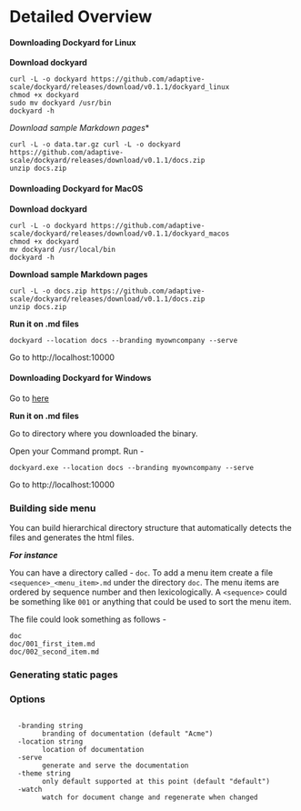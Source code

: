 # Detailed Overview


#### Downloading Dockyard for Linux

**Download dockyard**

```$xslt
curl -L -o dockyard https://github.com/adaptive-scale/dockyard/releases/download/v0.1.1/dockyard_linux
chmod +x dockyard
sudo mv dockyard /usr/bin
dockyard -h
```

*Download sample Markdown pages**

```
curl -L -o data.tar.gz curl -L -o dockyard https://github.com/adaptive-scale/dockyard/releases/download/v0.1.1/docs.zip
unzip docs.zip
```

#### Downloading Dockyard for MacOS

**Download dockyard**

```$xslt
curl -L -o dockyard https://github.com/adaptive-scale/dockyard/releases/download/v0.1.1/dockyard_macos
chmod +x dockyard
mv dockyard /usr/local/bin
dockyard -h
```

**Download sample Markdown pages**

```
curl -L -o docs.zip https://github.com/adaptive-scale/dockyard/releases/download/v0.1.1/docs.zip
unzip docs.zip
```

**Run it on .md files**

```$xslt
dockyard --location docs --branding myowncompany --serve
```

Go to http://localhost:10000

#### Downloading Dockyard for Windows

Go to [here](https://github.com/adaptive-scale/dockyard/releases/download/v0.1.1/dockyard.exe)

**Run it on .md files**

Go to directory where you downloaded the binary.

Open your Command prompt. Run - 

```$xslt
dockyard.exe --location docs --branding myowncompany --serve
```
Go to http://localhost:10000

### Building side menu

You can build hierarchical directory structure that automatically detects the files and generates the html files.

***For instance***

You can have a directory called  - `doc`. To add a menu item create a file `<sequence>_<menu_item>.md` under the directory `doc`. 
The menu items are ordered by sequence number and then lexicologically.
A `<sequence>` could be something like `001` or anything that could be used to sort the menu item.

The file could look something as follows - 

```
doc
doc/001_first_item.md
doc/002_second_item.md
```

### Generating static pages


### Options


```$xslt

  -branding string
        branding of documentation (default "Acme")
  -location string
        location of documentation
  -serve
        generate and serve the documentation
  -theme string
        only default supported at this point (default "default")
  -watch
        watch for document change and regenerate when changed

```

